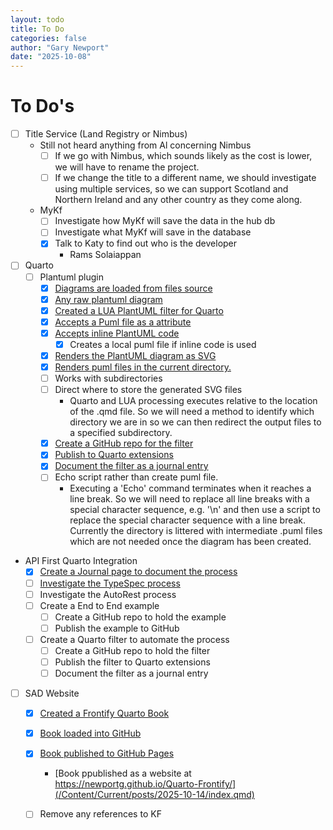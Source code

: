 ```yaml
---
layout: todo
title: To Do
categories: false
author: "Gary Newport"
date: "2025-10-08"
---
```


# To Do's
- [ ] Title Service (Land Registry or Nimbus)
  - Still not heard anything from Al concerning Nimbus
    - [ ] If we go with Nimbus, which sounds likely as the cost is lower, we will have to rename the project.
    - [ ] If we change the title to a different name, we should investigate using multiple services, so we can support Scotland and Northern Ireland and any other country as they come along.
  - MyKf
    - [ ] Investigate how MyKf will save the data in the hub db
    - [ ] Investigate what MyKf will save in the database
    - [X] Talk to Katy to find out who is the developer
      - Rams Solaiappan


- [ ] Quarto
  - [ ] Plantuml plugin
    - [X] [Diagrams are loaded from files source](/Content/Current/posts/2025-10-14/index.qmd)
    - [X] [Any raw plantuml diagram ](/Content/Current/posts/2025-10-14/index.qmd)
    - [X] [Created a LUA PlantUML filter for Quarto ](/Content/Current/posts/2025-10-14/index.qmd)
    - [X] [Accepts a Puml file as a attribute](/Content/Current/posts/2025-10-14/index.qmd)
    - [X] [Accepts inline PlantUML code](/Content/Current/posts/2025-10-14/index.qmd)
      - [X] Creates a local puml file if inline code is used
    - [X] [Renders the PlantUML diagram as SVG](/Content/Current/posts/2025-10-14/index.qmd)
    - [X] [Renders puml files in the current directory.](/Content/Current/posts/2025-10-14/index.qmd)
    - [ ] Works with subdirectories
    - [ ] Direct where to store the generated SVG files
        - Quarto and LUA processing executes relative to the location of the .qmd file. So we will need a method to identify which directory we are in so we can then redirect the output files to a specified subdirectory.
    - [X] [Create a GitHub repo for the filter](/Content/Current/posts/2025-10-14/index.qmd)
    - [X] [Publish to Quarto extensions](/Content/Current/posts/2025-10-14/index.qmd)
    - [X] [Document the filter as a journal entry](/Content//Journal/posts/PlantumlQuartoFilter/index.qmd)
    - [ ] Echo script rather than create puml file.
        - Executing a 'Echo' command terminates when it reaches a line break. So we will need to replace all line breaks with a special character sequence, e.g. '\n' and then use a script to replace the special character sequence with a line break.
        Currently the directory is littered with intermediate .puml files which are not needed once the diagram has been created.

-  API First Quarto Integration
   - [X] [Create a Journal page to document the process](/Content/Journal/posts/APIFirst/index.qmd)
   - [ ] [Investigate the TypeSpec process](/Content/Journal/posts/APIFirst/TypeSpec.qmd)
   - [ ] Investigate the AutoRest process
   - [ ] Create a End to End example
     - [ ] Create a GitHub repo to hold the example
     - [ ] Publish the example to GitHub
   - [ ] Create a Quarto filter to automate the process
     - [ ] Create a GitHub repo to hold the filter
     - [ ] Publish the filter to Quarto extensions
     - [ ] Document the filter as a journal entry
  
- [ ] SAD Website
  - [X] [Created a Frontify Quarto Book](/Content/Current/posts/2025-10-20/index.qmd)
  - [X] [Book loaded into GitHub](/Content/Current/posts/2025-10-14/index.qmd)
  - [X] [Book published to GitHub Pages](/Content/Current/posts/2025-10-14/index.qmd)
    - [Book ppublished as a website at https://newportg.github.io/Quarto-Frontify/](/Content/Current/posts/2025-10-14/index.qmd)
   - [ ] Remove any references to KF



